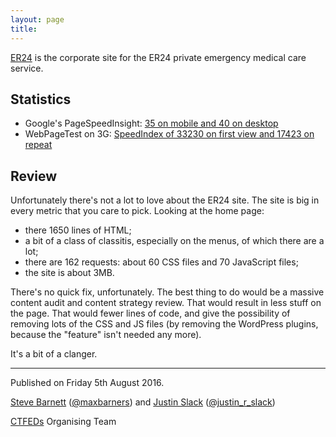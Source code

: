 ```yaml
---
layout: page
title:
---
```


[ER24](https://www.er24.co.za/) is the corporate site for the ER24 private emergency medical care service.

## Statistics

* Google's PageSpeedInsight: [35 on mobile and 40 on desktop](https://developers.google.com/speed/pagespeed/insights/?url=https%3A%2F%2Fwww.er24.co.za%2F&tab=mobile)
* WebPageTest on 3G: [SpeedIndex of 33230 on first view and 17423 on repeat](https://www.webpagetest.org/result/160804_02_5860fa83fb756e9ae13eea6089c97947/)

## Review

Unfortunately there's not a lot to love about the ER24 site. The site is big in every metric that you care to pick. Looking at the home page:

* there 1650 lines of HTML;
* a bit of a class of classitis, especially on the menus, of which there are a lot;
* there are 162 requests: about 60 CSS files and 70 JavaScript files;
* the site is about 3MB.

There's no quick fix, unfortunately. The best thing to do would be a massive content audit and content strategy review. That would result in less stuff on the page. That would fewer lines of code, and give the possibility of removing  lots of the CSS and JS files (by removing the WordPress plugins, because the "feature" isn't needed any more).

It's a bit of a clanger.

---

Published on Friday 5th August 2016.

[Steve Barnett](https://naga.co.za/) ([@maxbarners](https://twitter.com/maxbarners)) and [Justin Slack](http://justinslack.com/) ([@justin_r_slack](https://twitter.com/justin_r_slack))

[CTFEDs](http://ctfeds.org/) Organising Team
